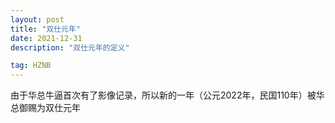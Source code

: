 ```yaml
---
layout: post
title: "双仕元年"
date: 2021-12-31
description: "双仕元年的定义"

tag: HZNB
---
```




由于华总牛逼首次有了影像记录，所以新的一年（公元2022年，民国110年）被华总御赐为双仕元年

